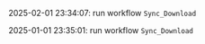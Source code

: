 2025-02-01 23:34:07: run workflow `Sync_Download` 

2025-01-01 23:35:01: run workflow `Sync_Download` 



